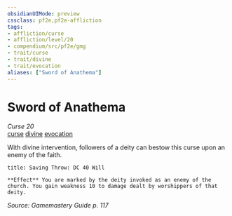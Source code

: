 ```yaml
---
obsidianUIMode: preview
cssclass: pf2e,pf2e-affliction
tags:
- affliction/curse
- affliction/level/20
- compendium/src/pf2e/gmg
- trait/curse
- trait/divine
- trait/evocation
aliases: ["Sword of Anathema"]
---
```

# Sword of Anathema
*Curse 20*  
[curse](rules/traits/curse.md)  [divine](rules/traits/divine.md)  [evocation](rules/traits/evocation.md)  

With divine intervention, followers of a deity can bestow this curse upon an enemy of the faith.

```ad-inline-affliction
title: Saving Throw: DC 40 Will

**Effect** You are marked by the deity invoked as an enemy of the church. You gain weakness 10 to damage dealt by worshippers of that deity.
```

*Source: Gamemastery Guide p. 117*
